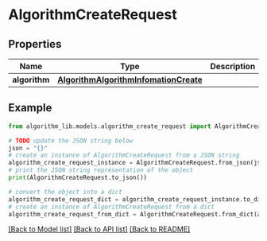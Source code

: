 # AlgorithmCreateRequest


## Properties

Name | Type | Description | Notes
------------ | ------------- | ------------- | -------------
**algorithm** | [**AlgorithmAlgorithmInfomationCreate**](AlgorithmAlgorithmInfomationCreate.md) |  | 

## Example

```python
from algorithm_lib.models.algorithm_create_request import AlgorithmCreateRequest

# TODO update the JSON string below
json = "{}"
# create an instance of AlgorithmCreateRequest from a JSON string
algorithm_create_request_instance = AlgorithmCreateRequest.from_json(json)
# print the JSON string representation of the object
print(AlgorithmCreateRequest.to_json())

# convert the object into a dict
algorithm_create_request_dict = algorithm_create_request_instance.to_dict()
# create an instance of AlgorithmCreateRequest from a dict
algorithm_create_request_from_dict = AlgorithmCreateRequest.from_dict(algorithm_create_request_dict)
```
[[Back to Model list]](../README.md#documentation-for-models) [[Back to API list]](../README.md#documentation-for-api-endpoints) [[Back to README]](../README.md)


